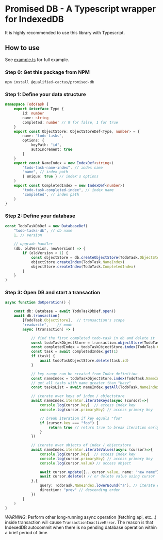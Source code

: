 # Promised DB - A Typescript wrapper for IndexedDB

It is highly recommended to use this library with Typescript.

## How to use

See [example.ts](src/example.ts) for full example.

### Step 0: Get this package from NPM

```shell
npm install @qualified-cactus/promised-db
```

### Step 1: Define your data structure  

```typescript
namespace TodoTask {
    export interface Type {
        id: number
        name: string
        completed: number // 0 for false, 1 for true
    }
    export const ObjectStore: ObjectStoreDef<Type, number> = {
        name: "todo-tasks",
        options: {
            keyPath: "id",
            autoIncrement: true
        }
    }
    export const NameIndex = new IndexDef<string>(
        "todo-task-name-index", // index name
        "name", // index path
        { unique: true } // index's options
    )
    export const CompletedIndex = new IndexDef<number>(
        "todo-task-completed-index", // index name
        "completed", // index path
    )
}
```

### Step 2: Define your database

```typescript
const TodoTaskDbDef = new DatabaseDef(
    "todo-tasks-db", // db name 
    1, // version
    
    // upgrade handler
    (db, oldVersion, newVersion) => {
        if (oldVersion < 1) {
            const objectStore = db.createObjectStore(TodoTask.ObjectStore)
            objectStore.createIndex(TodoTask.NameIndex)
            objectStore.createIndex(TodoTask.CompletedIndex)
        }
    }
)
```


### Step 3: Open DB and start a transaction

```typescript
async function doOperation() {

    const db: Database = await TodoTaskDbDef.open()
    await db.transaction(
        [TodoTask.ObjectStore],  // transaction's scope
        "readwrite",    // mode
        async (transaction) => {

            // find the first completed todo-task in db and delete it
            const todoTaskObjectStore = transaction.objectStore(TodoTask.ObjectStore)
            const completedIndex = todoTaskObjectStore.index(TodoTask.CompletedIndex)
            const task = await completedIndex.get(1)    
            if (task) {
                await todoTaskObjectStore.delete(task.id)
            }

            // key range can be created from Index definition
            const nameIndex = todoTaskObjectStore.index(TodoTask.NameIndex)
            // get all tasks with name greater than "bazz"
            const tasksList = await nameIndex.getAll(TodoTask.NameIndex.lowerBound("bazz"))

            // iterate over keys of index / objectstore
            await nameIndex.iterator.iterateKeys(async (cursor)=>{
                console.log(cursor.key)  // access index key
                console.log(cursor.primaryKey) // access primary key

                // break iteration if key equals "foo"
                if (cursor.key === "foo") {
                    return true // return true to break iteration early 
                }
            })

            // iterate over objects of index / objectstore 
            await nameIndex.iterator.iterateValues(async (cursor)=>{
                console.log(cursor.key)  // access index key
                console.log(cursor.primaryKey) // access primary key
                console.log(cursor.value) // access object

                await cursor.update({...cursor.value, name: "new name"}) // update value using cursor
                await cursor.delete() // or delete value using cursor
            },{
                query: TodoTask.NameIndex.lowerBound("a"), // iterate over name starting with "a",
                direction: "prev" // descending order
            })
        }
    )
}
```

_WARNING_: Perform other long-running async operation (fetching api, etc...) inside transaction will cause `TransactionInactiveError`. 
The reason is that IndexedDB autocommit when there is no pending database operation within a brief period of time.





